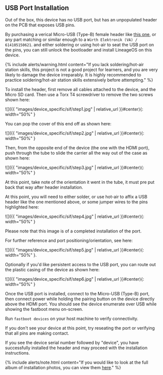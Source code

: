 ## USB Port Installation

Out of the box, this device has no USB port, but has an unpopulated header on the PCB that exposes USB pins.

By purchasing a verical Micro-USB (Type-B) female header like [this one](https://www.digikey.com/en/products/detail/würth-elektronik/614105150621/5047748), or any part matching or similar enough to a `Würth Elektronik (VA) / 614105150621`.
and either soldering or using hot-air to seat the USB port on the pins, you can still unlock the bootloader and install LineageOS on this device.

{% include alerts/warning.html content="If you lack soldering/hot-air station skills, this project is not a good project for learners, and you are very likely to damage the device irreparably. It is highly recommended to practice soldering/hot-air station skills extensively before attempting." %}

To install the header, first remove all cables attached to the device, and the Micro SD card. Then use a Torx T4 screwdriver to remove the two screws shown here:

![]({{ "images/device_specific/sif/step1.jpg" | relative_url }}#center){: width="50%" }

You can pop the cover of this end off as shown here:

![]({{ "images/device_specific/sif/step2.jpg" | relative_url }}#center){: width="50%" }

Then, from the opposite end of the device (the one with the HDMI port), push through the tube to slide the carrier all the way out of the case as shown here:

![]({{ "images/device_specific/sif/step3.jpg" | relative_url }}#center){: width="50%" }

At this point, take note of the orientation it went in the tube, it must pre put back that way after header installation.

At this point, you will need to either solder, or use hot-air to affix a USB header like the one mentioned above, or some jumper wires to the pins highlighted here:

![]({{ "images/device_specific/sif/step4.jpg" | relative_url }}#center){: width="50%" }

Please note that this image is of a completed installation of the port.

For further reference and port positioning/orientation, see here:

![]({{ "images/device_specific/sif/step5.jpg" | relative_url }}#center){: width="50%" }.

Optionally if you'd like persistent access to the USB port, you can route out the plastic casing of the device as shown here:

![]({{ "images/device_specific/sif/step6.jpg" | relative_url }}#center){: width="50%" }

Once the USB port is installed, connect to the Micro-USB (Type-B) port, then connect power while holding the pairing button on the device directly above the HDMI port. You should see the device enumerate over USB while showing the fastboot menu on-screen.

Run `fastboot devices` on your host machine to verify connectivity.

If you don't see your device at this point, try reseating the port or verifying that all pins are making contact.

If you see the device serial number followed by "device", you have successfully installed the header and may proceed with the installation instructions.

{% include alerts/note.html content="If you would like to look at the full album of installation photos, you can view them [here](https://github.com/LineageOS/lineage_wiki/tree/main/images/device_specific/sif/)." %}
